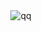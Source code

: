 <div style="text-align: center">
    <img src="../../../.vuepress/public/img/qr_qq.jpeg" alt="qq" />
</div>
